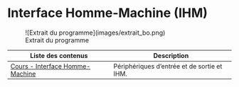 # Interface Homme-Machine (IHM)

<figure markdown="span">
  ![Extrait du programme](images/extrait_bo.png)
  <figcaption>Extrait du programme</figcaption>
</figure>

| Liste des contenus                           | Description                         |
| -------------------------------------------- | ----------------------------------- |
| [Cours - Interface Homme-Machine](cours.md) | Périphériques d’entrée et de sortie et IHM. |